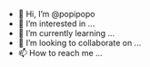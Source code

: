 - 👋 Hi, I’m @popipopo
- 👀 I’m interested in ...
- 🌱 I’m currently learning ...
- 💞️ I’m looking to collaborate on ...
- 📫 How to reach me ...

<!---
popipopo/popipopo is a ✨ special ✨ repository because its `README.md` (this file) appears on your GitHub profile.
You can click the Preview link to take a look at your changes.
--->
